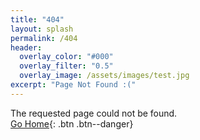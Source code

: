 ```yaml
---
title: "404"
layout: splash
permalink: /404
header:
  overlay_color: "#000"
  overlay_filter: "0.5"
  overlay_image: /assets/images/test.jpg
excerpt: "Page Not Found :("
---
```


The requested page could not be found.<br>
[Go Home](/){: .btn .btn--danger}